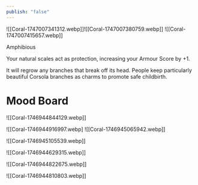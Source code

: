 ```yaml
---
publish: "false"
---
```


![[Coral-1747007341312.webp]]![[Coral-1747007380759.webp]] ![[Coral-1747007415657.webp]]

Amphibious

Your natural scales act as protection, increasing your Armour Score by +1.

It will regrow any branches that break off its head. People keep particularly beautiful Corsola branches as charms to promote safe childbirth.
# Mood Board
![[Coral-1746944844129.webp]]

![[Coral-1746944916997.webp]
![[Coral-1746945065942.webp]]

![[Coral-1746945105539.webp]]

![[Coral-1746944629315.webp]]

![[Coral-1746944822675.webp]]

![[Coral-1746944810803.webp]]
